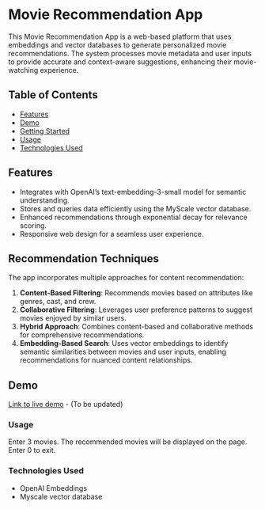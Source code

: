 # Movie Recommendation App

This Movie Recommendation App is a web-based platform that uses embeddings and vector databases to generate personalized movie recommendations. The system processes movie metadata and user inputs to provide accurate and context-aware suggestions, enhancing their movie-watching experience.

## Table of Contents
- [Features](#features)
- [Demo](#demo)
- [Getting Started](#getting-started)
- [Usage](#usage)
- [Technologies Used](#technologies-used)


## Features
- Integrates with OpenAI’s text-embedding-3-small model for semantic understanding.
- Stores and queries data efficiently using the MyScale vector database.
- Enhanced recommendations through exponential decay for relevance scoring.
- Responsive web design for a seamless user experience.

## Recommendation Techniques

The app incorporates multiple approaches for content recommendation:  
1. **Content-Based Filtering**: Recommends movies based on attributes like genres, cast, and crew.  
2. **Collaborative Filtering**: Leverages user preference patterns to suggest movies enjoyed by similar users.  
3. **Hybrid Approach**: Combines content-based and collaborative methods for comprehensive recommendations.  
4. **Embedding-Based Search**: Uses vector embeddings to identify semantic similarities between movies and user inputs, enabling recommendations for nuanced content relationships.


## Demo
[Link to live demo](#) - (To be updated)

### Usage
Enter 3 movies.
The recommended movies will be displayed on the page.
Enter 0 to exit.

### Technologies Used
- OpenAI Embeddings
- Myscale vector database
